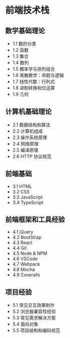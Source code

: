 # 前端技术栈

## 数学基础理论
* 1.1 数的分类
* 1.2 函数
* 1.3 集合
* 1.4 数列
* 1.5 概率学与排列组合
* 1.6 离散数学：命题与逻辑
* 1.7 线性代数：行列式
* 1.8 进制转换和位运算
* 1.9 几何

## 计算机基础理论
* 2.1 数据结构和算法
* 2.2 计算机组成
* 2.3 操作系统原理
* 2.4 网络原理
* 2.5 编译原理
* 2.6 HTTP 协议规范

## 前端基础
* 3.1 HTML
* 3.2 CSS
* 3.3 JavaScript
* 3.4 TypeScript

## 前端框架和工具经验
* 4.1 jQuery
* 4.2 BootStrap
* 4.3 React
* 4.4 Git
* 4.5 Node & NPM
* 4.6 VSCode
* 4.7 Webpack
* 4.8 Mocha
* 4.9 Coveralls

## 项目经验
* 5.1 常见交互效果制作
* 5.2 浏览器兼容性经验
* 5.3 常见需求解决方案
* 5.4 面向对象
* 5.5 项目结构和编码规范
